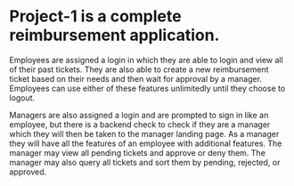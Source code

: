 # Project-1 is a complete reimbursement application. 

Employees are assigned a login in which they are able to login and view all of their past tickets. They are also able to create a new reimbursement ticket based on their needs and then wait for approval by a manager. Employees can use either of these features unlimitedly until they choose to logout.

Managers are also assigned a login and are prompted to sign in like an employee, but there is a backend check to check if they are a manager which they will then be taken to the manager landing page. As a manager they will have all the features of an employee with additional features. The manager may view all pending tickets and approve or deny them. The manager may also query all tickets and sort them by pending, rejected, or approved.
